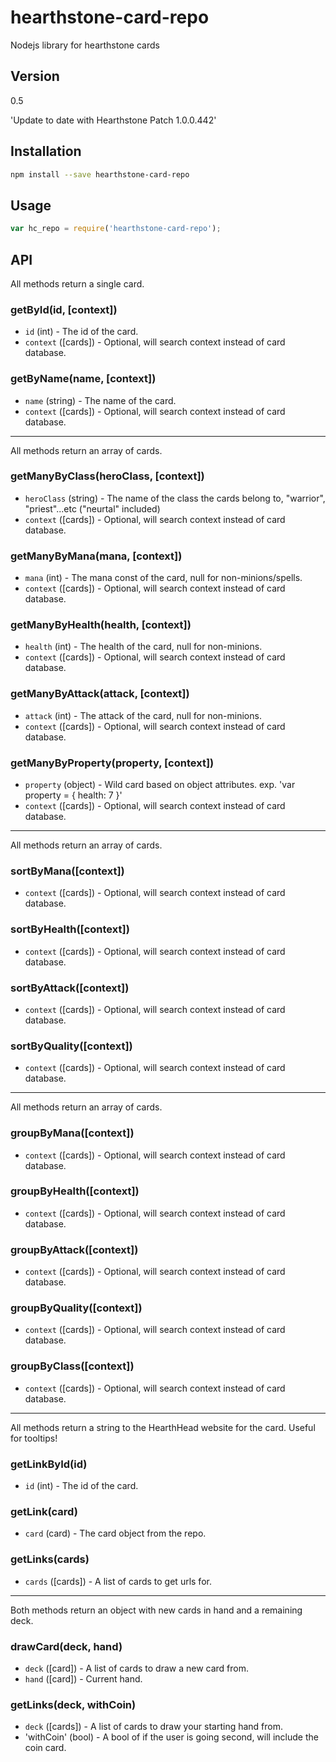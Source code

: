 hearthstone-card-repo
=================

Nodejs library for hearthstone cards


Version
----

0.5

'Update to date with Hearthstone Patch 1.0.0.442'


Installation
--------------

```sh
npm install --save hearthstone-card-repo
```

Usage
--------------

```js
var hc_repo = require('hearthstone-card-repo');
```


API
--------------

All methods return a single card.

### getById(id, [context])
- `id` (int) - The id of the card.
- `context` ([cards]) - Optional, will search context instead of card database. 

### getByName(name, [context])
- `name` (string) - The name of the card.
- `context` ([cards]) - Optional, will search context instead of card database.

-----

All methods return an array of cards.

### getManyByClass(heroClass, [context])
- `heroClass` (string) - The name of the class the cards belong to, "warrior", "priest"...etc ("neurtal" included)
- `context` ([cards]) - Optional, will search context instead of card database.

### getManyByMana(mana, [context])
- `mana` (int) - The mana const of the card, null for non-minions/spells.
- `context` ([cards]) - Optional, will search context instead of card database.

### getManyByHealth(health, [context])
- `health` (int) - The health of the card, null for non-minions.
- `context` ([cards]) - Optional, will search context instead of card database.

### getManyByAttack(attack, [context])
- `attack` (int) - The attack of the card, null for non-minions.
- `context` ([cards]) - Optional, will search context instead of card database.

### getManyByProperty(property, [context])
- `property` (object) - Wild card based on object attributes. exp. 'var property = { health: 7 }'
- `context` ([cards]) - Optional, will search context instead of card database.

-----

All methods return an array of cards.

### sortByMana([context])
- `context` ([cards]) - Optional, will search context instead of card database.

### sortByHealth([context])
- `context` ([cards]) - Optional, will search context instead of card database.

### sortByAttack([context])
- `context` ([cards]) - Optional, will search context instead of card database.

### sortByQuality([context])
- `context` ([cards]) - Optional, will search context instead of card database.

----

All methods return an array of cards.

### groupByMana([context])
- `context` ([cards]) - Optional, will search context instead of card database.

### groupByHealth([context])
- `context` ([cards]) - Optional, will search context instead of card database.

### groupByAttack([context])
- `context` ([cards]) - Optional, will search context instead of card database.

### groupByQuality([context])
- `context` ([cards]) - Optional, will search context instead of card database.

### groupByClass([context])
- `context` ([cards]) - Optional, will search context instead of card database.

-----

All methods return a string to the HearthHead website for the card. Useful for tooltips!

### getLinkById(id)
- `id` (int) - The id of the card.

### getLink(card)
- `card` (card) - The card object from the repo.

### getLinks(cards)
- `cards` ([cards]) - A list of cards to get urls for.


-----

Both methods return an object with new cards in hand and a remaining deck.

### drawCard(deck, hand)
- `deck` ([card]) - A list of cards to draw a new card from.
- `hand` ([card]) - Current hand.

### getLinks(deck, withCoin)
- `deck` ([cards]) - A list of cards to draw your starting hand from.
- 'withCoin' (bool) - A bool of if the user is going second, will include the coin card.



[@jasonhooten]:http://twitter.com/jasonhooten